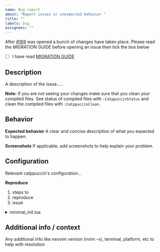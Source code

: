 ```yaml
---
name: Bug report
about: "Report issues or unexpected behavior "
title: ""
labels: bug
assignees: ""
---
```


After [#169](https://github.com/catppuccin/nvim/issues/169) was opened a bunch of changes have taken place. Please read the MIGRATION GUIDE before opening an issue then tick the box below
- [ ] I have read [MIGRATION GUIDE](https://github.com/catppuccin/nvim/issues/178)

## Description

A description of the issue.....

**Note:** If you are not seeing your changes make sure that you clean your compiled files. See status of compiled files
with `:CatppuccinStatus` and clean the compiled files with `:CatppuccinClean`.

## Behavior

**Expected behavior**
A clear and concise description of what you expected to happen.

**Screenshots**
If applicable, add screenshots to help explain your problem.

## Configuration

Relevant catppuccin's configuration...

**Reproduce**

1. steps to
1. reproduce
1. issue

<details>
<summary>minimal_init.lua</summary>

A `minimal_init.lua` file template is located at the root of the project.

</details>

## Additional info / context

Any additional info like neovim version (nvim -v), terminal, platform, etc to help with resolution

